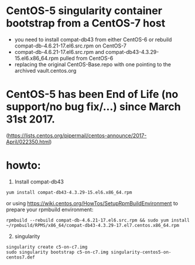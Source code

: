 # CentOS-5 singularity container bootstrap from a CentOS-7 host
- you need to install compat-db43 from either CentOS-6 or rebuild compat-db-4.6.21-17.el6.src.rpm on CentOS-7
- compat-db-4.6.21-17.el6.src.rpm and compat-db43-4.3.29-15.el6.x86_64.rpm pulled from CentOS-6
- replacing the original CentOS-Base.repo with one pointing to the archived vault.centos.org

# CentOS-5 has been End of Life (no support/no bug fix/...) since March 31st 2017.
(https://lists.centos.org/pipermail/centos-announce/2017-April/022350.html)

# howto:
1) Install compat-db43 
```
yum install compat-db43-4.3.29-15.el6.x86_64.rpm
```
or using https://wiki.centos.org/HowTos/SetupRpmBuildEnvironment to prepare your rpmbuild environment:
```
rpmbuild --rebuild compat-db-4.6.21-17.el6.src.rpm && sudo yum install ~/rpmbuild/RPMS/x86_64/compat-db43-4.3.29-17.el7.centos.x86_64.rpm
```
2) singularity
```
singularity create c5-on-c7.img
sudo singularity bootstrap c5-on-c7.img singularity-centos5-on-centos7.def
```
